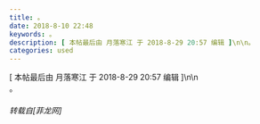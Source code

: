 ```yaml
---
title: 。
date: 2018-8-10 22:48
keywords: 。
description: [ 本帖最后由 月落寒江 于 2018-8-29 20:57 编辑 ]\n\n。
categories: used
---
```

<td class="t_f" id="postmessage_1623623">

[ 本帖最后由 月落寒江 于 2018-8-29 20:57 编辑 ]\n\n<br/>
。</td>
###### 转载自[菲龙网]